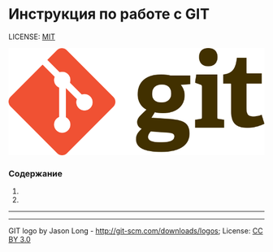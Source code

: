 # **Инструкция по работе с GIT**

LICENSE: [MIT](C:\Users\79277\Documents\обучение\git\homework\License.md)

![git-logo](./ISO/768px-Git-logo.svg.png)

### Содержание
1.
2.


---

---
GIT logo by Jason Long - 	http://git-scm.com/downloads/logos; License: [CC BY 3.0](https://creativecommons.org/licenses/by/3.0/legalcode)